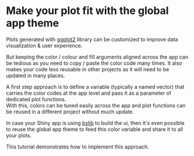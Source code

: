 # Make your plot fit with the global app theme

Plots generated with [ggplot2](https://ggplot2.tidyverse.org/) library can be customized to improve data visualization & user experience.

But keeping the color / colour and fill arguments aligned across the app can be tedious as you need to copy / paste the color code many times. It also makes your code less reusable in other projects as it will need to be updated in many places.

A first step approach is to define a variable (typically a named vector) that carries the color codes at the app level and pass it as a parameter of dedicated plot functions.\
With this, colors can be tuned easily across the app and plot functions can be reused in a different project without much update.

In case your Shiny app is using [bslib](https://rstudio.github.io/bslib/) to build the ui, then it's even possible to reuse the global app theme to feed this color variable and share it to all your plots.

This tutorial demonstrates how to implement this approach.
